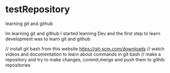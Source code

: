 # testRepository
learning git and github

Im learning git and github
I started learning Dev and the first step to learn development was to learn git and github

// install git bash from this website https://git-scm.com/downloads
// watch videos and documentation to learn about commands in git bash
// make a repository and try to make changes, commit,merge and push them to githib repositories
